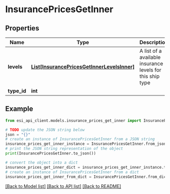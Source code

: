 # InsurancePricesGetInner


## Properties

Name | Type | Description | Notes
------------ | ------------- | ------------- | -------------
**levels** | [**List[InsurancePricesGetInnerLevelsInner]**](InsurancePricesGetInnerLevelsInner.md) | A list of a available insurance levels for this ship type | 
**type_id** | **int** |  | 

## Example

```python
from esi_api_client.models.insurance_prices_get_inner import InsurancePricesGetInner

# TODO update the JSON string below
json = "{}"
# create an instance of InsurancePricesGetInner from a JSON string
insurance_prices_get_inner_instance = InsurancePricesGetInner.from_json(json)
# print the JSON string representation of the object
print(InsurancePricesGetInner.to_json())

# convert the object into a dict
insurance_prices_get_inner_dict = insurance_prices_get_inner_instance.to_dict()
# create an instance of InsurancePricesGetInner from a dict
insurance_prices_get_inner_from_dict = InsurancePricesGetInner.from_dict(insurance_prices_get_inner_dict)
```
[[Back to Model list]](../README.md#documentation-for-models) [[Back to API list]](../README.md#documentation-for-api-endpoints) [[Back to README]](../README.md)


